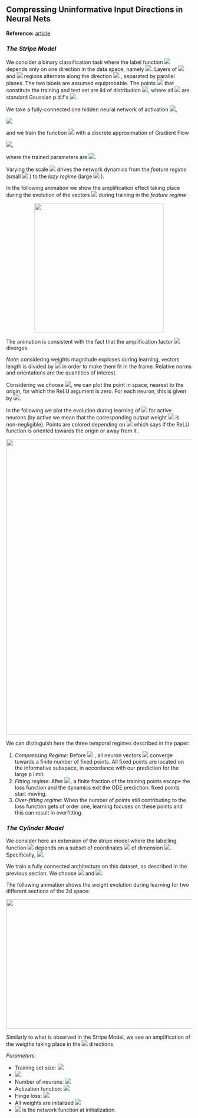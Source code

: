 ## Compressing Uninformative Input Directions in Neural Nets

**Reference:** [article][1]

### *The Stripe Model*

We consider a binary classification task where the label function 
<img src="https://render.githubusercontent.com/render/math?math=y(\vec x)">
depends only on one direction in the data space, namely 
<img src="https://render.githubusercontent.com/render/math?math=y( \vec x)=y(x_\parallel)">.
Layers of <img src="https://render.githubusercontent.com/render/math?math=y=+1"> and 
<img src="https://render.githubusercontent.com/render/math?math=y=-1">
regions alternate along the direction <img src="https://render.githubusercontent.com/render/math?math=x_\parallel">
, separated by parallel planes. The two labels are assumed equiprobable. The points 
<img src="https://render.githubusercontent.com/render/math?math=\vec x"> that constitute the training and test set are iid of distribution 
<img src="https://render.githubusercontent.com/render/math?math=\rho(\vec x) = \rho_\parallel(x_\parallel)\rho_\bot(\vec x_\bot)">, where all <img src="https://render.githubusercontent.com/render/math?math=\rho">
are standard Gaussian p.d.f's 
<img src="https://render.githubusercontent.com/render/math?math=\mathcal{N}(0,\mathbf{1})">
.

We take a fully-connected one hidden neural network of activation <img src="https://render.githubusercontent.com/render/math?math=\sigma">,

<img src="https://render.githubusercontent.com/render/math?math=f(\vec x) = \frac{1}{h} \sum_{n=1}^h \beta_n \: \sigma\left(\frac{\vec \omega_n \cdot   \vec x}{\sqrt{d}} %2B b_n\right)">

and we train the function 
<img src="https://render.githubusercontent.com/render/math?math=F(\vec x) = \alpha \left(f(\vec x) - f_0(\vec x)\right)">
with a discrete approximation of Gradient Flow

<img src="https://render.githubusercontent.com/render/math?math=\dot{W} = -\partial_W \frac{1}{p}\sum_\mu l\left(y^\mu F(\vec x^\mu)\right)">,

where the trained parameters are
<img src="https://render.githubusercontent.com/render/math?math=W \in \{\vec\omega_n, b_n, \beta_n \}_{n=1}^h">.

Varying the scale 
<img src="https://render.githubusercontent.com/render/math?math=\alpha">
drives the network dynamics from the *feature regime* (small 
<img src="https://render.githubusercontent.com/render/math?math=\alpha">
) to the *lazy regime* (large 
<img src="https://render.githubusercontent.com/render/math?math=\alpha">
).

In the following animation we show the amplification effect taking place during the evolution of the vectors 
<img src="https://render.githubusercontent.com/render/math?math=\beta_n \vec \omega_n">
during training in the *feature regime*

<p align="center">
  <img width="350" height="350" src="https://github.com/leonardopetrini/feature_lazy/blob/msml20/stripe_feature_d10.gif">
</p>

The animation is consistent with the fact that the amplification factor
<img src="https://render.githubusercontent.com/render/math?math=\Lambda = \sqrt{\frac{\langle \omega_\parallel^2\rangle_h}{\langle\bar\omega_\bot^2\rangle_h}}">
diverges. 

*Note*: considering weights magnitude exploses during learning, vectors length is divided by 
<img src="https://render.githubusercontent.com/render/math?math=\max(|\beta|\: ||\vec \omega||)">
in order to make them fit in the frame. Relative norms and orientations are the quantities of interest.

Considering we choose <img src="https://render.githubusercontent.com/render/math?math=\sigma(\cdot) = ReLU(\cdot)">,
we can plot the point in space, nearest to the origin, for which the ReLU argument is zero. For each neuron, this is given by 
<img src="https://render.githubusercontent.com/render/math?math=\vec z = - \sqrt{d}b_n \frac{\omega_n}{||\omega_n||^2}">.

In the following we plot the evolution during learning of
<img src="https://render.githubusercontent.com/render/math?math=\vec z">
for active neurons (by active we mean that the corresponding output weight 
<img src="https://render.githubusercontent.com/render/math?math=\beta_n">
is non-negligible). Points are colored depending on 
<img src="https://render.githubusercontent.com/render/math?math=sign(b_n)">
which says if the ReLU function is oriented towards the origin or away from it
.
<p align="center">
  <img width="800" src="https://github.com/leonardopetrini/feature_lazy/blob/experimental/particles_stripe_feature.gif">
</p>

We can distinguish here the three temporal regimes described in the paper:

1. *Compressing Regime*: Before <img src="https://render.githubusercontent.com/render/math?math=t^*">  , all neuron vectors   <img src="https://render.githubusercontent.com/render/math?math=\vec z">  converge towards a finite number of fixed points. All fixed points are located on the informative subspace, in accordance with our prediction for the large p limit.
1. *Fitting regime*: After <img src="https://render.githubusercontent.com/render/math?math=t^*">, a finite fraction of the training points escape the loss function and the dynamics exit the ODE prediction: fixed points start moving.
1. *Over-fitting regime*: When the number of points still contributing to the loss function gets of order one, learning focuses on these points and this can result in overfitting. 
  

### *The Cylinder Model*

We consider here an extension of the stripe model where the labelling function 
<img src="https://render.githubusercontent.com/render/math?math=y( \vec x)">
depends on a subset of coordinates 
<img src="https://render.githubusercontent.com/render/math?math=\vec x_\parallel">
of dimension 
<img src="https://render.githubusercontent.com/render/math?math=d_\parallel < d">.
Specifically, <img src="https://render.githubusercontent.com/render/math?math=y( \vec x) = y(||\vec x_\parallel||)">.

We train a fully connected architecture on this dataset, as described in the previous section. We choose 
<img src="https://render.githubusercontent.com/render/math?math=d = 3"> and
<img src="https://render.githubusercontent.com/render/math?math=d_\parallel = 2">.

The following animation shows the weight evolution during learning for two different sections of the 3d space:

<p align="center">
  <img width="700" height="350" src="https://github.com/leonardopetrini/feature_lazy/blob/msml20/cylinder_feature.gif">
</p>

Similarly to what is observed in the Stripe Model, we see an amplification of the weigths taking place in the 
<img src="https://render.githubusercontent.com/render/math?math=\vec x_\parallel">
directions.


*Parameters*: 
* Training set size: <img src="https://render.githubusercontent.com/render/math?math=p = 1000">
* <img src="https://render.githubusercontent.com/render/math?math=\alpha = 10^{-6}">
* Number of neurons: <img src="https://render.githubusercontent.com/render/math?math=h = 10000">
* Activation function: <img src="https://render.githubusercontent.com/render/math?math=\sigma(\cdot) = ReLU(\cdot)">
* Hinge loss: <img src="https://render.githubusercontent.com/render/math?math=l(z) = \max(0, 1 - z)">
* All weights are initalized <img src="https://render.githubusercontent.com/render/math?math=\vec \omega_n, \b_n, \beta_n \sim \mathcal{N}(0,\mathbf{1})">
* <img src="https://render.githubusercontent.com/render/math?math=f_0"> is the network function at initialization.

[1]:https://
